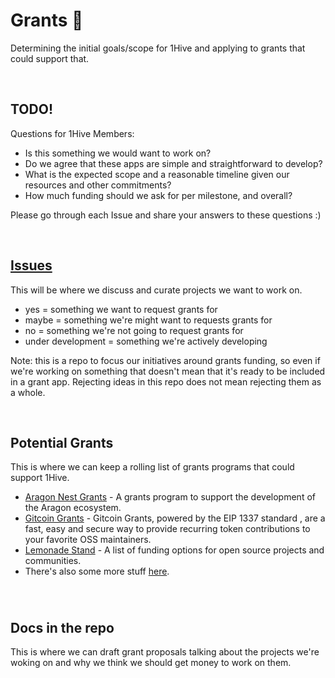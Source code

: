 # Grants 🍯

Determining the initial goals/scope for 1Hive and applying to grants that could support that. 

<br>

## TODO! 

Questions for 1Hive Members:
- Is this something we would want to work on?
- Do we agree that these apps are simple and straightforward to develop?
- What is the expected scope and a reasonable timeline given our resources and other commitments?
- How much funding should we ask for per milestone, and overall?

Please go through each Issue and share your answers to these questions :)

<br>

## [Issues](https://github.com/1Hive/grants/issues)

This will be where we discuss and curate projects we want to work on.
- yes = something we want to request grants for
- maybe = something we're might want to requests grants for
- no = something we're not going to request grants for
- under development = something we're actively developing

Note: this is a repo to focus our initiatives around grants funding, so even if we're working on something that doesn't mean that it's ready to be included in a grant app. Rejecting ideas in this repo does not mean rejecting them as a whole. 

<br>

## Potential Grants

This is where we can keep a rolling list of grants programs that could support 1Hive.

- [Aragon Nest Grants](https://github.com/aragon/nest) - A grants program to support the development of the Aragon ecosystem.
- [Gitcoin Grants](https://gitcoin.co/grants/) - Gitcoin Grants, powered by the EIP 1337 standard , are a fast, easy and secure way to provide recurring token contributions to your favorite OSS maintainers. 
- [Lemonade Stand](https://github.com/nayafia/lemonade-stand) - A list of funding options for open source projects and communities.
- There's also some more stuff [here](https://github.com/1Hive/ideas/issues/4).

### 

<br>

## Docs in the repo

This is where we can draft grant proposals talking about the projects we're woking on and why we think we should get money to work on them. 

<br>
